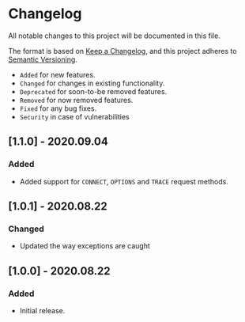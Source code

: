 # Changelog

All notable changes to this project will be documented in this file.

The format is based on [Keep a Changelog](https://keepachangelog.com/en/1.0.0/),
and this project adheres to [Semantic Versioning](https://semver.org/spec/v2.0.0.html).

- `Added` for new features.
- `Changed` for changes in existing functionality.
- `Deprecated` for soon-to-be removed features.
- `Removed` for now removed features.
- `Fixed` for any bug fixes.
- `Security` in case of vulnerabilities

## [1.1.0] - 2020.09.04

### Added

- Added support for `CONNECT`, `OPTIONS` and `TRACE` request methods.

## [1.0.1] - 2020.08.22

### Changed

- Updated the way exceptions are caught

## [1.0.0] - 2020.08.22

### Added

- Initial release.